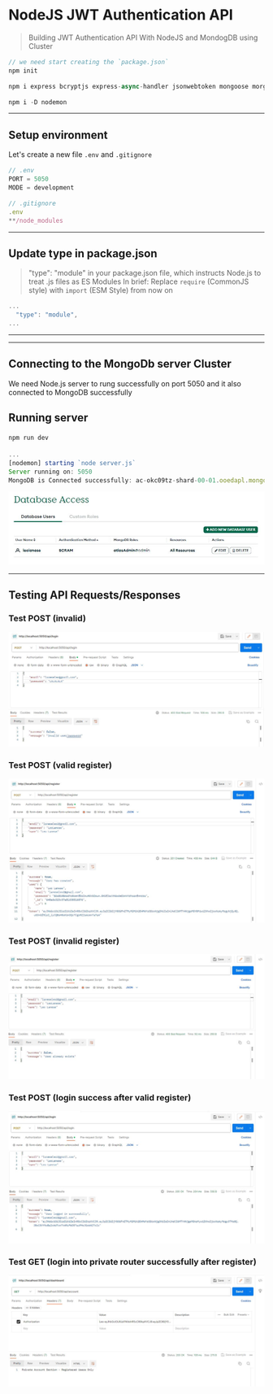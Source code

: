 # NodeJS JWT Authentication API

> Building JWT Authentication API With NodeJS and MondogDB using Cluster

```js
// we need start creating the `package.json`
npm init
```

```js
npm i express bcryptjs express-async-handler jsonwebtoken mongoose morgan
```

```js
npm i -D nodemon
```

---

## Setup environment

Let's create a new file `.env` and `.gitignore`

```js
// .env
PORT = 5050
MODE = development
```

```js
// .gitignore
.env
**/node_modules
```

---

## Update type in package.json

> "type": "module" in your package.json file, which instructs Node.js to treat .js files as ES Modules
> In brief: Replace `require` (CommonJS style) with `import` (ESM Style) from now on

```js
...
  "type": "module",
...
```

---



---

## Connecting to the MongoDb server Cluster

We need Node.js server to rung successfully on port 5050 and it also connected to MongoDB successfully

## Running server

```js
npm run dev

...
[nodemon] starting `node server.js`
Server running on: 5050
MongoDB is Connected successfully: ac-okc09tz-shard-00-01.ooedapl.mongodb.net
```

![MongoDb Cluster](./shared/imgs/mongodb-atlas.jpg)

---

## Testing API Requests/Responses

### Test POST (invalid)

![PostMan API POST testing](./shared/imgs/invalid.jpg)

### Test POST (valid register)

![Postman API POST valid register](./shared/imgs/register.jpg)

### Test POST (invalid register)

![Postman API POST invalid register](./shared/imgs/register-invalid.jpg)

### Test POST (login success after valid register)

![Postman API POST valid login](./shared/imgs/login-success.jpg)

### Test GET (login into private router successfully after register)

![Postman API GET valid](./shared/imgs/account.jpg)